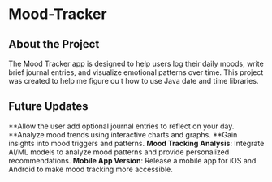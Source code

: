 # Mood-Tracker

## About the Project
The Mood Tracker app is designed to help users log their daily moods, write brief journal entries, and visualize emotional patterns over time. This project was created to help me figure ou t how to use Java date and time libraries. 

## Future Updates
**Allow the user add optional journal entries to reflect on your day.
**Analyze mood trends using interactive charts and graphs.
**Gain insights into mood triggers and patterns.
**Mood Tracking Analysis**: Integrate AI/ML models to analyze mood patterns and provide personalized recommendations.
**Mobile App Version**: Release a mobile app for iOS and Android to make mood tracking more accessible.
